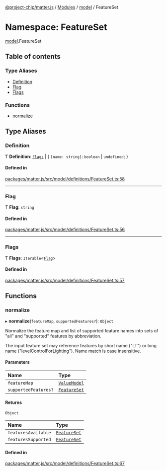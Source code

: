[@project-chip/matter.js](../README.md) / [Modules](../modules.md) / [model](model.md) / FeatureSet

# Namespace: FeatureSet

[model](model.md).FeatureSet

## Table of contents

### Type Aliases

- [Definition](model.FeatureSet.md#definition)
- [Flag](model.FeatureSet.md#flag)
- [Flags](model.FeatureSet.md#flags)

### Functions

- [normalize](model.FeatureSet.md#normalize)

## Type Aliases

### Definition

Ƭ **Definition**: [`Flags`](model.FeatureSet.md#flags) \| \{ `[name: string]`: `boolean` \| `undefined`;  }

#### Defined in

[packages/matter.js/src/model/definitions/FeatureSet.ts:58](https://github.com/project-chip/matter.js/blob/904d0c9b952b91f28a21803759c5e5c66ee4d272/packages/matter.js/src/model/definitions/FeatureSet.ts#L58)

___

### Flag

Ƭ **Flag**: `string`

#### Defined in

[packages/matter.js/src/model/definitions/FeatureSet.ts:56](https://github.com/project-chip/matter.js/blob/904d0c9b952b91f28a21803759c5e5c66ee4d272/packages/matter.js/src/model/definitions/FeatureSet.ts#L56)

___

### Flags

Ƭ **Flags**: `Iterable`\<[`Flag`](model.FeatureSet.md#flag)\>

#### Defined in

[packages/matter.js/src/model/definitions/FeatureSet.ts:57](https://github.com/project-chip/matter.js/blob/904d0c9b952b91f28a21803759c5e5c66ee4d272/packages/matter.js/src/model/definitions/FeatureSet.ts#L57)

## Functions

### normalize

▸ **normalize**(`featureMap`, `supportedFeatures?`): `Object`

Normalize the feature map and list of supported feature names into sets of "all" and "supported" features by
abbreviation.

The input feature set may reference features by short name ("LT") or long name ("levelControlForLighting").  Name
match is case insensitive.

#### Parameters

| Name | Type |
| :------ | :------ |
| `featureMap` | [`ValueModel`](../classes/model.ValueModel.md) |
| `supportedFeatures?` | [`FeatureSet`](../classes/model.FeatureSet-1.md) |

#### Returns

`Object`

| Name | Type |
| :------ | :------ |
| `featuresAvailable` | [`FeatureSet`](../classes/model.FeatureSet-1.md) |
| `featuresSupported` | [`FeatureSet`](../classes/model.FeatureSet-1.md) |

#### Defined in

[packages/matter.js/src/model/definitions/FeatureSet.ts:67](https://github.com/project-chip/matter.js/blob/904d0c9b952b91f28a21803759c5e5c66ee4d272/packages/matter.js/src/model/definitions/FeatureSet.ts#L67)
